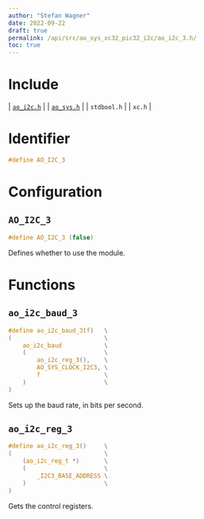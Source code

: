 ```yaml
---
author: "Stefan Wagner"
date: 2022-09-22
draft: true
permalink: /api/src/ao_sys_xc32_pic32_i2c/ao_i2c_3.h/
toc: true
---
```


# Include

| [`ao_i2c.h`](ao_i2c.h.md) |
| [`ao_sys.h`](ao_sys.h.md) |
| `stdbool.h` |
| `xc.h` |

# Identifier

```c
#define AO_I2C_3
```

# Configuration

## `AO_I2C_3`

```c
#define AO_I2C_3 (false)
```

Defines whether to use the module.

# Functions

## `ao_i2c_baud_3`

```c
#define ao_i2c_baud_3(f)   \
(                          \
    ao_i2c_baud            \
    (                      \
        ao_i2c_reg_3(),    \
        AO_SYS_CLOCK_I2C3, \
        f                  \
    )                      \
)
```

Sets up the baud rate, in bits per second.

## `ao_i2c_reg_3`

```c
#define ao_i2c_reg_3()     \
(                          \
    (ao_i2c_reg_t *)       \
    (                      \
        _I2C3_BASE_ADDRESS \
    )                      \
)
```

Gets the control registers.
